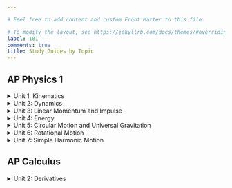 ```yaml
---

# Feel free to add content and custom Front Matter to this file.

# To modify the layout, see https://jekyllrb.com/docs/themes/#overriding-theme-defaults
label: 101
comments: true
title: Study Guides by Topic
---
```


## AP Physics 1

<details>
    <summary>Unit 1: Kinematics</summary>
    <ul>
        <li> <a style="margin-left: 40px" href="https://drive.google.com/open?id=118keWWOE1CT9AkRB8_kMghHLbmojHr237Px84SN0Nmo" target="_blank">Google Docs Link</a> </li>
        <li> <a style="margin-left: 40px" href="physicsv1">Study Guide </a> </li>
    </ul>
</details>

<details>
    <summary>Unit 2: Dynamics</summary>
    <ul>
        <li> <a style="margin-left: 40px" href="https://drive.google.com/open?id=13uz5xHLqPX7G5EYXcuttYSUU0_8hClMcEVHpOD59MWY" target="_blank">Google Docs Link</a> </li>
        <li> <a style="margin-left: 40px" href="/guides/guides-topic/physicsv2">Study Guide </a> </li>
    </ul>
</details>

<details>
    <summary>Unit 3: Linear Momentum and Impulse</summary>
    <ul>
        <li> <a style="margin-left: 40px" href="https://drive.google.com/open?id=1BL399XnAKNa_KjTF5S_-bkDLTsQGskSF5QrvBwucLAc" target="_blank">Google Docs Link</a> </li>
        <li> <a style="margin-left: 40px" href="/guides/guides-topic/physicsv3">Study Guide </a> </li>
    </ul>
</details>

<details>
    <summary>Unit 4: Energy</summary>
    <ul>
        <li> <a style="margin-left: 40px" href="https://drive.google.com/open?id=1COzZoK35ikT1tkIL3DCvkXbeiWmDED0oFZJUyaQN-Og" target="_blank">Google Docs Link</a> </li>
        <li> <a style="margin-left: 40px" href="/guides/guides-topic/physicsv4">Study Guide </a> </li>
    </ul>
</details>

<details>
    <summary>Unit 5: Circular Motion and Universal Gravitation</summary>
    <ul>
        <li> <a style="margin-left: 40px" href="https://drive.google.com/open?id=1Gpsrgf-ow4uWcZQN9i3aQjcTCRTKJETaW4w8g-f4SFE" target="_blank">Google Docs Link</a> </li>
        <li> <a style="margin-left: 40px" href="/guides/guides-topic/physicsv5">Study Guide </a> </li>
    </ul>
</details>

<details>
    <summary>Unit 6: Rotational Motion</summary>
    <ul>
        <li> <a style="margin-left: 40px" href="https://drive.google.com/open?id=1Ctm-WN26UWDP0OBaJZpLEiF-qUhOBJsxntHRRVijggM" target="_blank">Google Docs Link</a> </li>
        <li> <a style="margin-left: 40px" href="/guides/guides-topic/physicsv6">Study Guide </a> </li>
    </ul>
</details>

<details>
    <summary>Unit 7: Simple Harmonic Motion</summary>
    <ul>
        <li> <a style="margin-left: 40px" href="https://drive.google.com/open?id=1DDhbPQNIORxGkdQrZWfQy6G6AHPyiv3UKnW0MMG_yt8" target="_blank">Google Docs Link</a> </li>
        <li> <a style="margin-left: 40px" href="/guides/guides-topic/physicsv7">Study Guide </a> </li>
    </ul>
</details>


## AP Calculus

<details>
    <summary>Unit 2: Derivatives</summary>
    <ul>
        <li> <a style="margin-left: 40px" href="https://drive.google.com/open?id=1xXArLMCCEmbaN-9fxx4bQoA0r3GESzeTAcwc_pmsNok" target="_blank">Google Docs Link</a> </li>
        <li> <a style="margin-left: 40px" href="/guides/guides-topic/calcv2">Study Guide </a> </li>
    </ul>
</details>